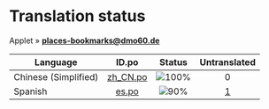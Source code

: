 # Translation status
Applet &#187; **places-bookmarks@dmo60.de**

Language | ID.po | Status | Untranslated
---------|:--:|:------:|:-----------:
Chinese (Simplified) | [zh_CN.po](po/zh_CN.po) | ![100%](http://progressed.io/bar/100) | 0
Spanish | [es.po](po/es.po) | ![90%](http://progressed.io/bar/90) | [1](untranslated-po/es.po)
